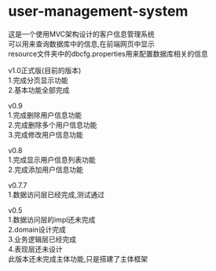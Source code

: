 # user-management-system
这是一个使用MVC架构设计的客户信息管理系统<br>
可以用来查询数据库中的信息,在前端网页中显示<br>
resource文件夹中的dbcfg.properties用来配置数据库相关的信息<br>

v1.0正式版(目前的版本)<br>
1.完成分页显示功能<br>
2.基本功能全部完成<br>

v0.9<br>
1.完成删除用户信息功能<br>
2.完成删除多个用户信息功能<br>
3.完成修改用户信息功能<br>

v0.8<br>
1.完成显示用户信息列表功能<br>
2.完成添加用户信息功能<br>

v0.7.7<br>
1.数据访问层已经完成,测试通过<br>

v0.5<br>
1.数据访问层的impl还未完成<br>
2.domain设计完成<br>
3.业务逻辑层已经完成<br>
4.表现层还未设计<br>
此版本还未完成主体功能,只是搭建了主体框架<br>
